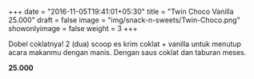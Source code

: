 +++
date = "2016-11-05T19:41:01+05:30"
title = "Twin Choco Vanilla 25.000"
draft = false
image = "img/snack-n-sweets/Twin-Choco.png"
showonlyimage = false
weight = 3
+++

Dobel coklatnya! 2 (dua) scoop es krim coklat + vanilla untuk menutup acara makanmu dengan manis. Dengan saus coklat dan taburan meses.

**25.000**